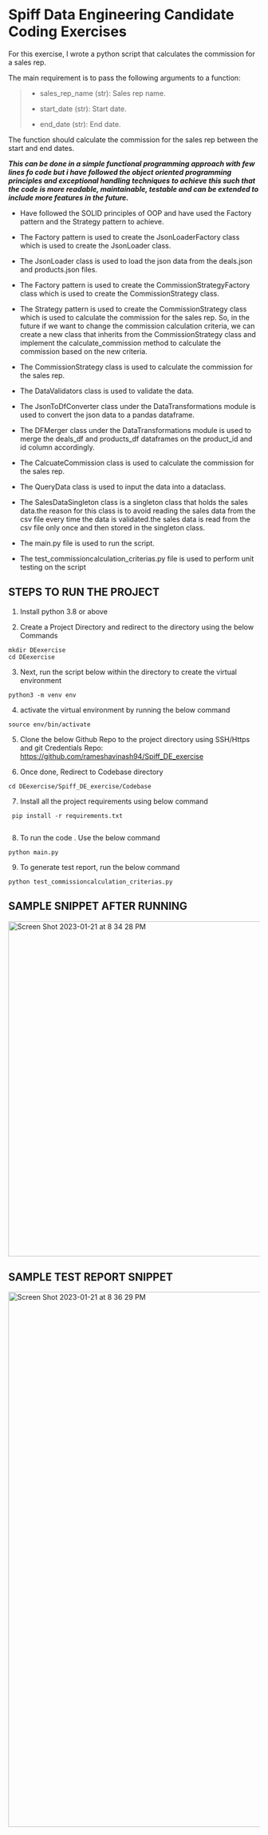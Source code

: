 # Spiff Data Engineering Candidate Coding Exercises
  
For this exercise, I wrote a python script that calculates the commission for a sales rep.

The main requirement is to pass the following arguments to a function:
> 
> - sales_rep_name (str): Sales rep name.
> 
> - start_date (str): Start date.
> 
> - end_date (str): End date.

 The function  should calculate the commission for the sales rep between the start and end dates.

***This can be done in a simple  functional programming approach with few lines fo code but i have followed the object oriented programming principles and  exceptional handling techniques to achieve this such that the code is more readable, maintainable, testable and can be extended to include more features in the future.***  

 - Have followed the SOLID principles of OOP and have used the Factory pattern and the Strategy pattern to achieve.
 
 - The Factory pattern is used to create the JsonLoaderFactory class which is used to create the JsonLoader class.

 - The JsonLoader class is used to load the json data from the deals.json and products.json files.

 - The Factory pattern is used to create the CommissionStrategyFactory class which is used to create the CommissionStrategy class.

 - The Strategy pattern is used to create the CommissionStrategy class which is used to calculate the commission for the sales rep. So, in the future if we want to change the commission calculation criteria, we can create a new class that inherits from the CommissionStrategy class and implement the calculate_commission method to calculate the commission based on the new criteria.

 - The CommissionStrategy class is used to calculate the commission for the sales rep.

 - The DataValidators class is used to validate the data.

 - The JsonToDfConverter class under the DataTransformations module is used to convert the json data to a pandas dataframe.

 - The DFMerger class under the DataTransformations module is used to merge the deals_df and products_df dataframes on the product_id and id column accordingly.

 - The CalcuateCommission class is used to calculate the commission for the sales rep.

 - The QueryData class is used to input the data into a dataclass.

 - The SalesDataSingleton class is a singleton class that holds the sales data.the reason for this class is to avoid reading the sales data from the csv file every time the data is validated.the sales data is read from the csv file only once and then stored in the singleton class.

 - The main.py file is used to run the script.
 
 - The test_commissioncalculation_criterias.py file is used to perform unit testing on the script

## STEPS TO RUN THE PROJECT

1. Install python 3.8 or above

2. Create a Project Directory and redirect to the directory using the below Commands 

```
mkdir DEexercise
cd DEexercise
```

3. Next, run the script below within the directory to create the virtual environment 

```
python3 -m venv env
```

4. activate the virtual environment by running the  below command 

```
source env/bin/activate
```

5. Clone the below Github Repo to the project directory using SSH/Https and git Credentials
Repo: https://github.com/rameshavinash94/Spiff_DE_exercise

6. Once done, Redirect to Codebase directory 

```
cd DEexercise/Spiff_DE_exercise/Codebase
```

7. Install all the project requirements using below command

```
 pip install -r requirements.txt
 
```

8. To run the code . Use the below command

```
python main.py
```

9. To generate test report, run the below command

```
python test_commissioncalculation_criterias.py
```

## SAMPLE SNIPPET AFTER RUNNING
<img width="671" alt="Screen Shot 2023-01-21 at 8 34 28 PM" src="https://user-images.githubusercontent.com/87649563/213900797-b8e4a8e6-9dd2-4543-8265-17cbf6608519.png">

## SAMPLE TEST REPORT SNIPPET
<img width="1072" alt="Screen Shot 2023-01-21 at 8 36 29 PM" src="https://user-images.githubusercontent.com/87649563/213900849-29289e18-8ba4-40d3-8643-279a6ab1aea3.png">
